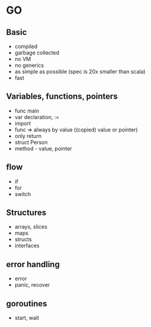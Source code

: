 # GO
## Basic
* compiled
* garbage collected
* no VM
* no generics
* as simple as possible (spec is 20x smaller than scala)
* fast

## Variables, functions, pointers
* func main
* var declaration, :=
* import
* func => always by value ((copied) value or pointer)
* only return
* struct Person
* method - value, pointer

## flow
* if
* for
* switch

## Structures
* arrays, slices
* maps
* structs
* interfaces


## error handling
* error
* panic, recover

## goroutines
* start, wait




